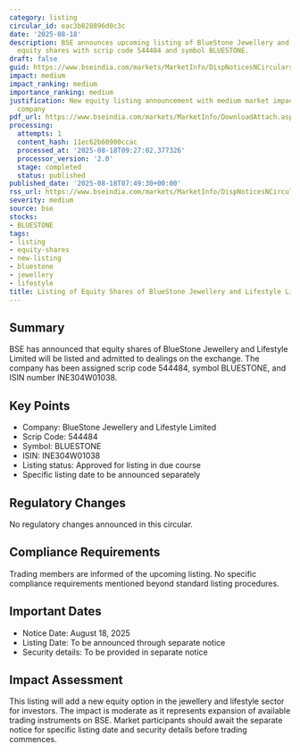 ```yaml
---
category: listing
circular_id: eac3b828896d0c3c
date: '2025-08-18'
description: BSE announces upcoming listing of BlueStone Jewellery and Lifestyle Limited
  equity shares with scrip code 544484 and symbol BLUESTONE.
draft: false
guid: https://www.bseindia.com/markets/MarketInfo/DispNoticesNCirculars.aspx?Noticeid={947889E3-2519-4933-921E-874149CE5244}&noticeno=20250818-8&dt=08/18/2025&icount=8&totcount=11&flag=0
impact: medium
impact_ranking: medium
importance_ranking: medium
justification: New equity listing announcement with medium market impact for specific
  company
pdf_url: https://www.bseindia.com/markets/MarketInfo/DownloadAttach.aspx?id=20250818-8&attachedId=
processing:
  attempts: 1
  content_hash: 11ec62b60900ccac
  processed_at: '2025-08-18T09:27:02.377326'
  processor_version: '2.0'
  stage: completed
  status: published
published_date: '2025-08-18T07:49:30+00:00'
rss_url: https://www.bseindia.com/markets/MarketInfo/DispNoticesNCirculars.aspx?Noticeid={947889E3-2519-4933-921E-874149CE5244}&noticeno=20250818-8&dt=08/18/2025&icount=8&totcount=11&flag=0
severity: medium
source: bse
stocks:
- BLUESTONE
tags:
- listing
- equity-shares
- new-listing
- bluestone
- jewellery
- lifestyle
title: Listing of Equity Shares of BlueStone Jewellery and Lifestyle Limited
---
```


## Summary

BSE has announced that equity shares of BlueStone Jewellery and Lifestyle Limited will be listed and admitted to dealings on the exchange. The company has been assigned scrip code 544484, symbol BLUESTONE, and ISIN number INE304W01038.

## Key Points

- Company: BlueStone Jewellery and Lifestyle Limited
- Scrip Code: 544484
- Symbol: BLUESTONE
- ISIN: INE304W01038
- Listing status: Approved for listing in due course
- Specific listing date to be announced separately

## Regulatory Changes

No regulatory changes announced in this circular.

## Compliance Requirements

Trading members are informed of the upcoming listing. No specific compliance requirements mentioned beyond standard listing procedures.

## Important Dates

- Notice Date: August 18, 2025
- Listing Date: To be announced through separate notice
- Security details: To be provided in separate notice

## Impact Assessment

This listing will add a new equity option in the jewellery and lifestyle sector for investors. The impact is moderate as it represents expansion of available trading instruments on BSE. Market participants should await the separate notice for specific listing date and security details before trading commences.